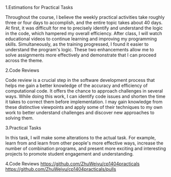 1.Estimations for Practical Tasks

Throughout the course, I believe the weekly practical activities take roughly three or four days to accomplish, and the entire topic takes about 40 days. At first, it was difficult for me to precisely identify and understand the logic in the code, which hampered my overall efficiency. After class, I will watch educational videos to continue learning and improving my programming skills. Simultaneously, as the training progressed, I found it easier to understand the program's logic. These two enhancements allow me to solve assignments more effectively and demonstrate that I can proceed across the theme.

2.Code Reviews

Code review is a crucial step in the software development process that helps me gain a better knowledge of the accuracy and efficiency of computational code. It offers the chance to approach challenges in several ways. While doing this work, I can identify code issues and shorten the time it takes to correct them before implementation. I may gain knowledge from these distinctive viewpoints and apply some of their techniques to my own work to better understand challenges and discover new approaches to solving them.

3.Practical Tasks

In this task, I will make some alterations to the actual task. For example, learn from and learn from other people's more effective ways, increase the number of combination programs, and present more exciting and interesting projects to promote student engagement and understanding.

4.Code Reviews
https://github.com/ZhuWeiyu/cp1404practicals
https://github.com/ZhuWeiyu/cp1404practicals/pulls